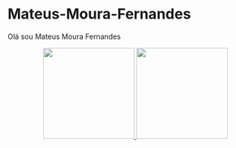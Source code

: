 # Mateus-Moura-Fernandes
Olá sou Mateus Moura Fernandes

<div align="center">
  <a href="https://github.com/MateusMFernandes">
  <img height="180em" src="https://github-readme-stats.vercel.app/api?username=MateusMFernandes&show_icons=true&theme=dracula&include_all_commits=true&count_private=true"/>
  <img height="180em" src="https://github-readme-stats.vercel.app/api/top-langs/?username=MateusMFernandes&layout=compact&langs_count=7&theme=dracula"/>
</div>
